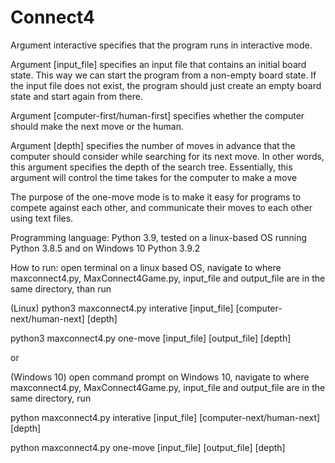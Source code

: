 # Connect4

Argument interactive specifies that the program runs in interactive mode.

Argument [input_file] specifies an input file that contains an initial board state. This way we can start the program from a non-empty board state. If the input file does not exist, the program should just create an empty board state and start again from there.

Argument [computer-first/human-first] specifies whether the computer should make the next move or the human.

Argument [depth] specifies the number of moves in advance that the computer should consider while searching for its next move. In other words, this argument specifies the depth of the search tree. Essentially, this argument will control the time takes for the computer to make a move

The purpose of the one-move mode is to make it easy for programs to compete against each other, and communicate their moves to each other using text files.

Programming language: Python 3.9, tested on a linux-based OS running Python 3.8.5 and on Windows 10 Python 3.9.2

How to run: 
open terminal on a linux based OS, navigate to where 
maxconnect4.py, MaxConnect4Game.py, input_file and output_file are in the same directory, than run

(Linux)
python3 maxconnect4.py interative [input_file] [computer-next/human-next] [depth]

python3 maxconnect4.py one-move [input_file] [output_file] [depth]

or

(Windows 10)
open command prompt on Windows 10, navigate to where
maxconnect4.py, MaxConnect4Game.py, input_file and output_file are in the same directory, run

python maxconnect4.py interative [input_file] [computer-next/human-next] [depth]

python maxconnect4.py one-move [input_file] [output_file] [depth]
